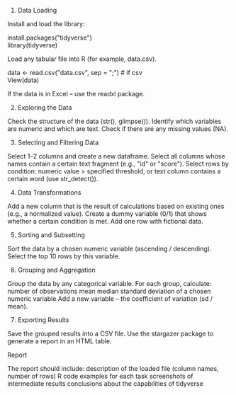 1. Data Loading

Install and load the library:

install.packages("tidyverse")  
library(tidyverse)

Load any tabular file into R (for example, data.csv).

data <- read.csv("data.csv", sep = ";") # if csv  
View(data)

If the data is in Excel – use the readxl package.

2. Exploring the Data

Check the structure of the data (str(), glimpse()).
Identify which variables are numeric and which are text.
Check if there are any missing values (NA).

3. Selecting and Filtering Data

Select 1–2 columns and create a new dataframe.
Select all columns whose names contain a certain text fragment (e.g., "id" or "score").
Select rows by condition: numeric value > specified threshold, or text column contains a certain word (use str_detect()).

4. Data Transformations

Add a new column that is the result of calculations based on existing ones (e.g., a normalized value).
Create a dummy variable (0/1) that shows whether a certain condition is met.
Add one row with fictional data.

5. Sorting and Subsetting

Sort the data by a chosen numeric variable (ascending / descending).
Select the top 10 rows by this variable.

6. Grouping and Aggregation

Group the data by any categorical variable.
For each group, calculate:
number of observations
mean
median
standard deviation of a chosen numeric variable
Add a new variable – the coefficient of variation (sd / mean).

7. Exporting Results

Save the grouped results into a CSV file.
Use the stargazer package to generate a report in an HTML table.

Report

The report should include:
description of the loaded file (column names, number of rows)
R code examples for each task
screenshots of intermediate results
conclusions about the capabilities of tidyverse
